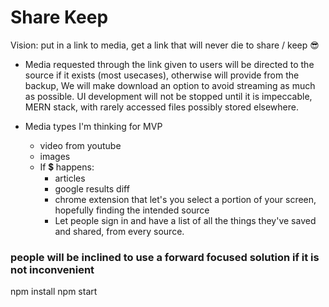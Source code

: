 # Share Keep

Vision: put in a link to media, get a link that will never die to share / keep 😎

* Media requested through the link given to users will be directed to the source if it exists (most usecases), otherwise will provide from the backup, We will make download an option to avoid streaming as much as possible. UI development will not be stopped until it is impeccable, MERN stack, with rarely accessed files possibly stored elsewhere.

* Media types I'm thinking for MVP 
    * video from youtube
    * images
    * If 💲 happens:
        * articles
        * google results diff
        * chrome extension that let's you select a portion of your screen, hopefully finding the intended source
        * Let people sign in and have a list of all the things they've saved and shared, from every source.

### people will be inclined to use a forward focused solution if it is not inconvenient

npm install
npm start
